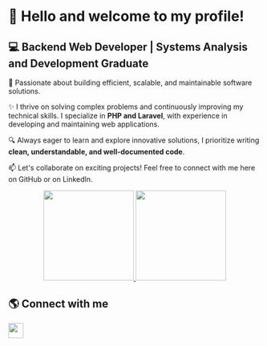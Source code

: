 <!DOCTYPE html>
<html lang="en">
<head>
  <meta charset="UTF-8">
  <meta name="viewport" content="width=device-width, initial-scale=1.0">

</head>
<body>
  <h1>👋 Hello and welcome to my profile!</h1>
  
  <h2>💻 Backend Web Developer | Systems Analysis and Development Graduate</h2> 

  <p>🚀 Passionate about building efficient, scalable, and maintainable software solutions.</p>
  <p>✨ I thrive on solving complex problems and continuously improving my technical skills. I specialize in <strong>PHP and Laravel</strong>, with experience in developing and maintaining web applications.</p>
  <p>🔍 Always eager to learn and explore innovative solutions, I prioritize writing <strong>clean, understandable, and well-documented code</strong>.</p>
  <p>📫 Let's collaborate on exciting projects! Feel free to connect with me here on GitHub or on LinkedIn.</p>
  
  <div align="center">
    <a href="https://github.com/AraujoSam">
      <img height="180em" src="https://github-readme-stats.vercel.app/api?username=AraujoSam&show_icons=true&theme=radical&count_private=true&include_all_commits=true"/>
      <img height="180em" src="https://github-readme-stats.vercel.app/api/top-langs/?username=AraujoSam&theme=radical&langs_count=7&layout=compact"/>
    </a>
  </div>

  <h2>🌎 Connect with me</h2>
  <a href="https://br.linkedin.com/in/samuel-araujo-3210261b6" target="_blank">
    <img height="30" src="https://img.shields.io/badge/-LinkedIn-%230077B5?style=for-the-badge&logo=linkedin&logoColor=white">
  </a>
</body>
</html>
